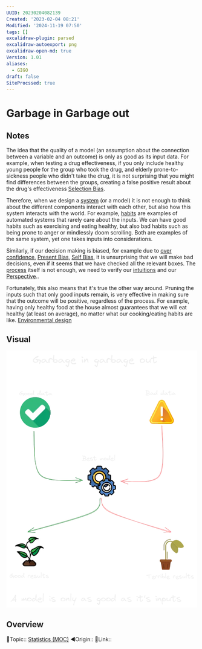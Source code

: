 ```yaml
---
UUID: 20230204082139
Created: '2023-02-04 08:21'
Modified: '2024-11-19 07:50'
tags: []
excalidraw-plugin: parsed
excalidraw-autoexport: png
excalidraw-open-md: true
Version: 1.01
aliases:
  - GIGO
draft: false
SiteProcssed: true
---
```


# Garbage in Garbage out

## Notes

The idea that the quality of a model (an assumption about the connection between a variable and an outcome) is only as good as its input data.
For example, when testing a drug effectiveness, if you only include healthy young people for the group who took the drug, and elderly prone-to-sickness people who didn't take the drug, it is not surprising that you might find differences between the groups, creating a false positive result about the drug's effectiveness [Selection Bias](/notes/selection-bias.md).

Therefore, when we design a [system](/notes/systematical-thinking.md) (or a model) it is not enough to think about the different components interact with each other, but also how this system interacts with the world. For example, [habits](/notes/habit-formation.md) are examples of automated systems that rarely care about the inputs. We can have good habits such as exercising and eating healthy, but also bad habits such as being prone to anger or mindlessly doom scrolling. Both are examples of the same system, yet one takes inputs into considerations.

Similarly, if our decision making is biased, for example due to [over confidence](/notes/over-confidence.md), [Present Bias](/notes/present-bias.md), [Self Bias](/notes/self-bias.md), it is unsurprising that we will make bad decisions, even if it seems that we have checked all the relevant boxes. The [process](/notes/trust-the-process.md) itself is not enough, we need to verify our [intuitions](/notes/intuition.md) and our [Perspective](/notes/subjective-reality.md)..

Fortunately, this also means that it's true the other way around. Pruning the inputs such that only good inputs remain, is very effective in making sure that the outcome will be positive, regardless of the process. For example, having only healthy food at the house almost guarantees that we will eat healthy (at least on average), no matter what our cooking/eating habits are like. [Environmental design](/notes/nudge.md)

## Visual

![Garbage in garbage out.webp](/notes/garbage-in-garbage-out.webp)

## Overview
🔼Topic:: [Statistics (MOC)](/mocs/statistics-moc.md)
◀Origin::
🔗Link::

